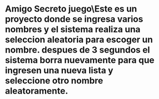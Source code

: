 # Amigo Secreto juego\Este es un proyecto donde se ingresa varios nombres y el sistema realiza una seleccion aleatoria para escoger un nombre. despues de 3 segundos el sistema borra nuevamente para que ingresen una nueva lista y seleccione otro nombre aleatoramente.
